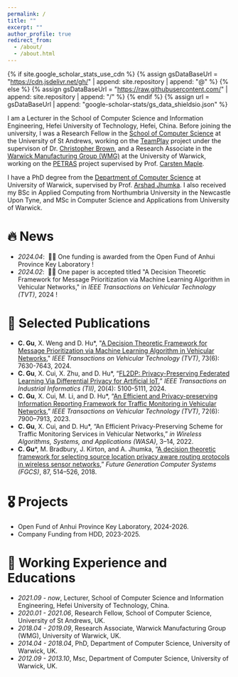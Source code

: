 ```yaml
---
permalink: /
title: ""
excerpt: ""
author_profile: true
redirect_from: 
  - /about/
  - /about.html
---
```


{% if site.google_scholar_stats_use_cdn %}
{% assign gsDataBaseUrl = "https://cdn.jsdelivr.net/gh/" | append: site.repository | append: "@" %}
{% else %}
{% assign gsDataBaseUrl = "https://raw.githubusercontent.com/" | append: site.repository | append: "/" %}
{% endif %}
{% assign url = gsDataBaseUrl | append: "google-scholar-stats/gs_data_shieldsio.json" %}

<span class='anchor' id='about-me'></span>

I am a Lecturer in the School of Computer Science and Information Engineering, Hefei University of Technology, Hefei, China. Before joining the university, I was a Research Fellow in the [School of Computer Science](https://www.st-andrews.ac.uk/computer-science/) at the University of St Andrews, working on the [TeamPlay](https://teamplay-h2020.eu/) project under the supervison of Dr. [Christopher Brown](https://www.st-andrews.ac.uk/computer-science/people/cmb21), and a Research Associate in the [Warwick Manufacturing Group (WMG)](https://warwick.ac.uk/fac/sci/wmg/) at the University of Warwick, working on the [PETRAS](https://petras-iot.org/projects/) project supervised by Prof. [Carsten Maple](https://www.turing.ac.uk/people/researchers/carsten-maple). 

I have a PhD degree from the [Department of Computer Science](https://warwick.ac.uk/fac/sci/dcs/) at University of Warwick, supervised by Prof. [Arshad Jhumka](https://eps.leeds.ac.uk/computing/staff/14238/professor-arshad-jhumka). I also received my BSc in Applied Computing from Northumbria University in the Newcastle Upon Tyne, and MSc in Computer Science and Applications from University of Warwick.

<!--  I have published more than 100 papers at the top international AI conferences with total <a href='https://scholar.google.com/citations?user=DhtAFkwAAAAJ'>google scholar citations <strong><span id='total_cit'>260000+</span></strong></a> (You can also use google scholar badge <a href='https://scholar.google.com/citations?user=DhtAFkwAAAAJ'><img src="https://img.shields.io/endpoint?url={{ url | url_encode }}&logo=Google%20Scholar&labelColor=f6f6f6&color=9cf&style=flat&label=citations"></a>). --> 


# 🔥 News
- *2024.04*: &nbsp;🎉🎉 One funding is awarded from the Open Fund of Anhui Province Key Laboratory !
- *2024.02*: &nbsp;🎉🎉 One paper is accepted titled "A Decision Theoretic Framework for Message Prioritization via Machine Learning Algorithm in Vehicular Networks," in  _IEEE Transactions on Vehicular Technology (TVT)_, 2024 !

# 📝 Selected Publications
- **C. Gu**, X. Weng and D. Hu*, "[A Decision Theoretic Framework for Message Prioritization via Machine Learning Algorithm in Vehicular Networks](https://ieeexplore.ieee.org/document/10400865),"  _IEEE Transactions on Vehicular Technology (TVT)_, 73(6): 7630-7643, 2024.
- **C. Gu**, X. Cui, X. Zhu, and D. Hu*, “[FL2DP: Privacy-Preserving Federated Learning Via Differential Privacy for Artificial IoT](https://ieeexplore.ieee.org/abstract/document/10324410),” _IEEE Transactions on Industrial Informatics (TII)_, 20(4): 5100-5111, 2024.
- **C. Gu**, X. Cui, M. Li, and D. Hu*, “[An Efficient and Privacy-preserving Information Reporting Framework for Traffic Monitoring in Vehicular Networks](https://ieeexplore.ieee.org/document/10035417),” _IEEE Transactions on Vehicular Technology (TVT)_, 72(6): 7900–7913, 2023.
- **C. Gu**, X. Cui, and D. Hu*, “An Efficient Privacy-Preserving Scheme for Traffic Monitoring Services in Vehicular Networks,” _in Wireless Algorithms, Systems, and Applications (WASA)_, 3–14, 2022.
- **C. Gu***, M. Bradbury, J. Kirton, and A. Jhumka, “[A decision theoretic framework for selecting source location privacy aware routing protocols in wireless sensor networks](https://www.sciencedirect.com/science/article/abs/pii/S0167739X17317028),” _Future Generation Computer Systems (FGCS)_, 87, 514–526, 2018. 

<!--
<div class='paper-box'><div class='paper-box-image'><div><div class="badge">CVPR 2016</div><img src='images/500x300.png' alt="sym" width="100%"></div></div>
<div class='paper-box-text' markdown="1">

[Deep Residual Learning for Image Recognition](https://openaccess.thecvf.com/content_cvpr_2016/papers/He_Deep_Residual_Learning_CVPR_2016_paper.pdf)

**Kaiming He**, Xiangyu Zhang, Shaoqing Ren, Jian Sun

[**Project**](https://scholar.google.com/citations?view_op=view_citation&hl=zh-CN&user=DhtAFkwAAAAJ&citation_for_view=DhtAFkwAAAAJ:ALROH1vI_8AC) <strong><span class='show_paper_citations' data='DhtAFkwAAAAJ:ALROH1vI_8AC'></span></strong>
- Lorem ipsum dolor sit amet, consectetur adipiscing elit. Vivamus ornare aliquet ipsum, ac tempus justo dapibus sit amet. 
</div>
</div>
-->

# 🎖 Projects
- Open Fund of Anhui Province Key Laboratory, 2024-2026.
- Company Funding from HDD, 2023-2025.

# 📖 Working Experience and Educations
- *2021.09 - now*, Lecturer, School of Computer Science and Information Engineering, Hefei University of Technology, China. 
- *2020.01 - 2021.06*, Research Fellow, School of Computer Science, University of St Andrews, UK.
- *2018.04 - 2019.09*,  Research Associate, Warwick Manufacturing Group (WMG), University of Warwick, UK.
- *2014.04 - 2018.04*,  PhD, Department of Computer Science, University of Warwick, UK.
- *2012.09 - 2013.10*,  Msc, Department of Computer Science, University of Warwick, UK.

<!-- # 💬 Invited Talks
- *2021.06*, Lorem ipsum dolor sit amet, consectetur adipiscing elit. Vivamus ornare aliquet ipsum, ac tempus justo dapibus sit amet. 
- *2021.03*, Lorem ipsum dolor sit amet, consectetur adipiscing elit. Vivamus ornare aliquet ipsum, ac tempus justo dapibus sit amet.  \| [\[video\]](https://github.com/)

 # 💻 Internships
- *2019.05 - 2020.02*, [Lorem](https://github.com/), China.
-->
